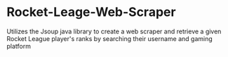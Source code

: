 # Rocket-Leage-Web-Scraper

Utilizes the Jsoup java library to create a web scraper and retrieve a given Rocket League player's ranks by searching their username 
and gaming platform
